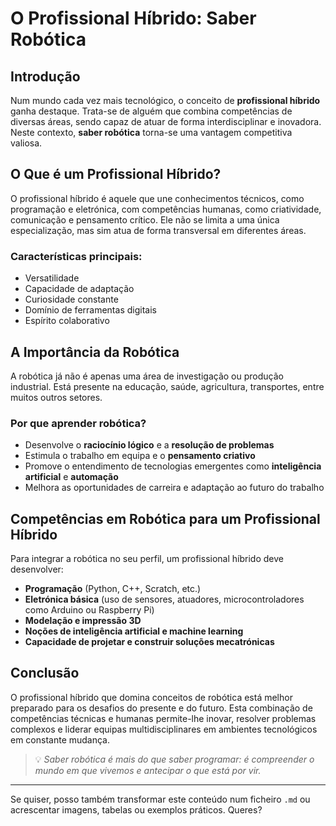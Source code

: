 # O Profissional Híbrido: Saber Robótica

## Introdução

Num mundo cada vez mais tecnológico, o conceito de **profissional híbrido** ganha destaque. Trata-se de alguém que combina competências de diversas áreas, sendo capaz de atuar de forma interdisciplinar e inovadora. Neste contexto, **saber robótica** torna-se uma vantagem competitiva valiosa.

## O Que é um Profissional Híbrido?

O profissional híbrido é aquele que une conhecimentos técnicos, como programação e eletrónica, com competências humanas, como criatividade, comunicação e pensamento crítico. Ele não se limita a uma única especialização, mas sim atua de forma transversal em diferentes áreas.

### Características principais:

- Versatilidade
- Capacidade de adaptação
- Curiosidade constante
- Domínio de ferramentas digitais
- Espírito colaborativo

## A Importância da Robótica

A robótica já não é apenas uma área de investigação ou produção industrial. Está presente na educação, saúde, agricultura, transportes, entre muitos outros setores.

### Por que aprender robótica?

- Desenvolve o **raciocínio lógico** e a **resolução de problemas**
- Estimula o trabalho em equipa e o **pensamento criativo**
- Promove o entendimento de tecnologias emergentes como **inteligência artificial** e **automação**
- Melhora as oportunidades de carreira e adaptação ao futuro do trabalho

## Competências em Robótica para um Profissional Híbrido

Para integrar a robótica no seu perfil, um profissional híbrido deve desenvolver:

- **Programação** (Python, C++, Scratch, etc.)
- **Eletrónica básica** (uso de sensores, atuadores, microcontroladores como Arduino ou Raspberry Pi)
- **Modelação e impressão 3D**
- **Noções de inteligência artificial e machine learning**
- **Capacidade de projetar e construir soluções mecatrónicas**

## Conclusão

O profissional híbrido que domina conceitos de robótica está melhor preparado para os desafios do presente e do futuro. Esta combinação de competências técnicas e humanas permite-lhe inovar, resolver problemas complexos e liderar equipas multidisciplinares em ambientes tecnológicos em constante mudança.

> 💡 _Saber robótica é mais do que saber programar: é compreender o mundo em que vivemos e antecipar o que está por vir._

---

Se quiser, posso também transformar este conteúdo num ficheiro `.md` ou acrescentar imagens, tabelas ou exemplos práticos. Queres?
